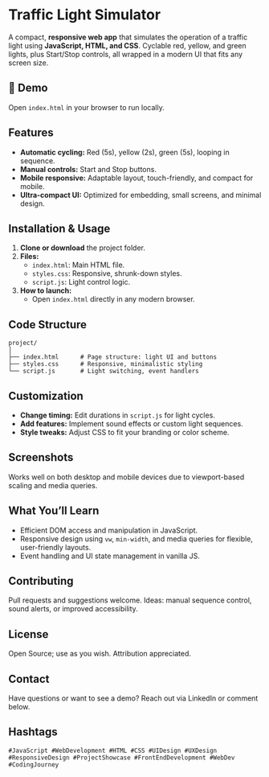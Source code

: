 # Traffic Light Simulator

A compact, **responsive web app** that simulates the operation of a traffic light using **JavaScript, HTML, and CSS**. Cyclable red, yellow, and green lights, plus Start/Stop controls, all wrapped in a modern UI that fits any screen size.

## 🚥 Demo

Open `index.html` in your browser to run locally.

## Features

- **Automatic cycling:** Red (5s), yellow (2s), green (5s), looping in sequence.
- **Manual controls:** Start and Stop buttons.
- **Mobile responsive:** Adaptable layout, touch-friendly, and compact for mobile.
- **Ultra-compact UI:** Optimized for embedding, small screens, and minimal design.

## Installation & Usage

1. **Clone or download** the project folder.
2. **Files:**
   - `index.html`: Main HTML file.
   - `styles.css`: Responsive, shrunk-down styles.
   - `script.js`: Light control logic.
3. **How to launch:**
   - Open `index.html` directly in any modern browser.

## Code Structure

```plaintext
project/
│
├── index.html      # Page structure: light UI and buttons
├── styles.css      # Responsive, minimalistic styling
└── script.js       # Light switching, event handlers
```

## Customization

- **Change timing:** Edit durations in `script.js` for light cycles.
- **Add features:** Implement sound effects or custom light sequences.
- **Style tweaks:** Adjust CSS to fit your branding or color scheme.

## Screenshots

Works well on both desktop and mobile devices due to viewport-based scaling and media queries.

## What You’ll Learn

- Efficient DOM access and manipulation in JavaScript.
- Responsive design using `vw`, `min-width`, and media queries for flexible, user-friendly layouts.
- Event handling and UI state management in vanilla JS.

## Contributing

Pull requests and suggestions welcome. Ideas: manual sequence control, sound alerts, or improved accessibility.

## License

Open Source; use as you wish. Attribution appreciated.

## Contact

Have questions or want to see a demo? Reach out via LinkedIn or comment below.

## Hashtags

`#JavaScript #WebDevelopment #HTML #CSS #UIDesign #UXDesign #ResponsiveDesign #ProjectShowcase #FrontEndDevelopment #WebDev #CodingJourney`